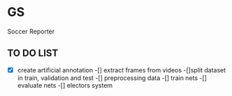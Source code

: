 # GS
Soccer Reporter
## TO DO LIST 
-[x] create artificial annotation 
-[] extract frames from videos
-[]split dataset in train, validation and test
-[] preprocessing data
-[] train nets
-[] evaluate nets
-[] electors system
